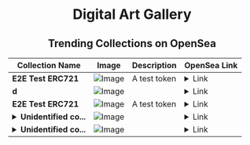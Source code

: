 <div align="center">

# Digital Art Gallery

## Trending Collections on OpenSea

| Collection Name                       | Image                                                                                     | Description                       | OpenSea Link                                                                                          |
|---------------------------------------|-------------------------------------------------------------------------------------------|-----------------------------------|--------------------------------------------------------------------------------------------------------|
| **E2E Test ERC721** | ![Image](https://raw.seadn.io/files/cc7ccc23ac7f74d696a917523c886b09.svg?w=200&auto=format) | A test token | <details><summary>Link</summary>[E2E Test ERC721](https://opensea.io/collection/e2e-test-erc721-1916)</details> |
| **d** | ![Image](https://i.seadn.io/s/raw/files/ec0b573a89747f1823384435a70bd5c9.jpg?w=500&auto=format?w=200&auto=format) |  | <details><summary>Link</summary>[d](https://opensea.io/collection/d-3539)</details> |
| **E2E Test ERC721** | ![Image](https://raw.seadn.io/files/5345fa93c2a31a15fd035551e5683a4f.svg?w=200&auto=format) | A test token | <details><summary>Link</summary>[E2E Test ERC721](https://opensea.io/collection/e2e-test-erc721-1915)</details> |
| **<details><summary>Unidentified co...</summary>Unidentified contract 865eddd4-d824-4e52-9e5e-7ac25ab077e5</details>** | ![Image](https://i.seadn.io/s/raw/files/a837708742ad8afcb35eb60ba787976d.jpg?w=500&auto=format?w=200&auto=format) |  | <details><summary>Link</summary>[Unidentified contract 865eddd4-d824-4e52-9e5e-7ac25ab077e5](https://opensea.io/collection/unidentified-contract-865eddd4-d824-4e52-9e5e-7ac2)</details> |
| **<details><summary>Unidentified co...</summary>Unidentified contract 9f4e6061-ce31-4816-bcbc-445128041cb3</details>** | ![Image](https://i.seadn.io/s/raw/files/a837708742ad8afcb35eb60ba787976d.jpg?w=500&auto=format?w=200&auto=format) |  | <details><summary>Link</summary>[Unidentified contract 9f4e6061-ce31-4816-bcbc-445128041cb3](https://opensea.io/collection/unidentified-contract-9f4e6061-ce31-4816-bcbc-4451)</details> |

</div>